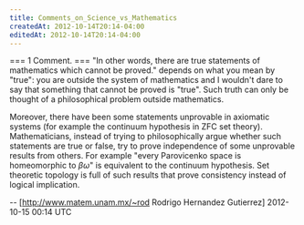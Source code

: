 ```yaml
---
title: Comments_on_Science_vs_Mathematics
createdAt: 2012-10-14T20:14-04:00
editedAt: 2012-10-14T20:14-04:00
---
```


=== 1 Comment. ===
"In other words, there are true statements of mathematics which cannot be proved." depends on what you mean by "true": you are outside the system of mathematics and I wouldn't dare to say that something that cannot be proved is "true". Such truth can only be thought of a philosophical problem outside mathematics.

Moreover, there have been some statements unprovable in axiomatic systems (for example the continuum hypothesis in ZFC set theory). Mathematicians, instead of trying to philosophically argue whether such statements are true or false, try to prove independence of some unprovable results from others.  For example "every Parovicenko space is homeomorphic to $\beta\omega$" is equivalent to the continuum hypothesis. Set theoretic topology is full of such results that prove consistency instead of logical implication.

-- [http://www.matem.unam.mx/~rod Rodrigo Hernandez Gutierrez] 2012-10-15 00:14 UTC


